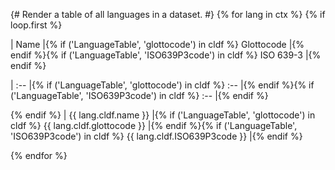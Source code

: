 {# 
 Render a table of all languages in a dataset.
 #}
{% for lang in ctx %}
{% if loop.first %}

| Name |{% if ('LanguageTable', 'glottocode') in cldf %} Glottocode |{% endif %}{% if ('LanguageTable', 'ISO639P3code') in cldf %} ISO 639-3 |{% endif %}

| :-- |{% if ('LanguageTable', 'glottocode') in cldf %} :-- |{% endif %}{% if ('LanguageTable', 'ISO639P3code') in cldf %} :-- |{% endif %}

{% endif %}
| {{ lang.cldf.name }} |{% if ('LanguageTable', 'glottocode') in cldf %} {{ lang.cldf.glottocode }} |{% endif %}{% if ('LanguageTable', 'ISO639P3code') in cldf %} {{ lang.cldf.ISO639P3code }} |{% endif %}

{% endfor %}
